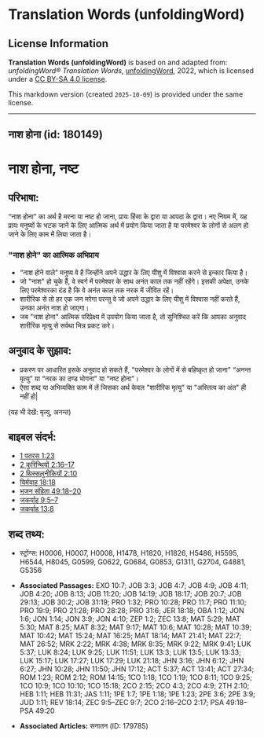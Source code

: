 # Translation Words (unfoldingWord)

## License Information

**Translation Words (unfoldingWord)** is based on and adapted from: _unfoldingWord® Translation Words_, [unfoldingWord](https://unfoldingword.org/utw), 2022, which is licensed under a [CC BY-SA 4.0 license](https://creativecommons.org/licenses/by-sa/4.0/legalcode.en).

This markdown version (created `2025-10-09`) is provided under the same license.



--------------------------------

## नाश होना (id: 180149)

नाश होना, नष्ट
==============

परिभाषा:
--------

“नाश होना” का अर्थ है मरना या नष्ट हो जाना, प्रायः हिंसा के द्वारा या आपदा के द्वारा। नए नियम में, यह प्रायः मनुष्यों के भटक जाने के लिए आत्मिक अर्थ में प्रयोग किया जाता है या परमेश्वर के लोगों से अलग हो जाने के लिए काम में लिया जाता है।

### "नाश होने" का आत्मिक अभिप्राय

* “नाश होने वाले” मनुष्य वे है जिन्होंने अपने उद्धार के लिए यीशु में विश्वास करने से इन्कार किया है।
* जो "नाश" हो चुके हैं, वे स्वर्ग में परमेश्वर के साथ अनंत काल तक नहीं रहेंगे। इसकी अपेक्षा, उनके लिए परमेश्वरका दंड है कि वे अनंत काल तक नरक में जीवित रहें।
* शारीरिक से तो हर एक जन मरेगा परन्तु वे जो अपने उद्धार के लिए यीशु में विश्वास नहीं करते हैं, उनका अनंत नाश हो जाएगा।
* जब "नाश होना" आत्मिक परिप्रेक्ष्य में उपयोग किया जाता है, तो सुनिश्चित करें कि आपका अनुवाद शारीरिक मृत्यु से सर्वथा भिन्न प्रकट करे।

अनुवाद के सुझाव:
----------------

* प्रकरण पर आधारित इसके अनुवाद हो सकते हैं, "परमेश्वर के लोगों में से बहिष्कृत हो जाना" “अनन्त मृत्यु” या “नरक का दण्ड भोगना” या “नष्ट होना”।
* ऐसा शब्द या अभिव्यक्ति काम में लें जिसका अर्थ केवल "शारीरिक मृत्यु" या "अस्तित्व का अंत" ही नहीं हो\|

(यह भी देखें: मृत्यु, अनन्त)

बाइबल संदर्भ:
-------------

* [1 पतरस 1:23](https://ref.ly/1Pet0:0)
* [2 कुरिन्थियों 2:16–17](https://ref.ly/2Cor0:0)
* [2 थिस्सलुनीकियों 2:10](https://ref.ly/2Thess0:0)
* [यिर्मयाह 18:18](https://ref.ly/Jer18:18)
* [भजन संहिता 49:18–20](rc://*/tn/help/psa/049/018)
* [जकर्याह 9:5–7](https://ref.ly/Zech9:5-Zech9:7)
* [जकर्याह 13:8](https://ref.ly/Zech13:8)

शब्द तथ्य:
----------

* स्ट्रोंग्स: H0006, H0007, H0008, H1478, H1820, H1826, H5486, H5595, H6544, H8045, G0599, G0622, G0684, G0853, G1311, G2704, G4881, G5356

* **Associated Passages:** EXO 10:7; JOB 3:3; JOB 4:7; JOB 4:9; JOB 4:11; JOB 4:20; JOB 8:13; JOB 11:20; JOB 14:19; JOB 18:17; JOB 20:7; JOB 29:13; JOB 30:2; JOB 31:19; PRO 1:32; PRO 10:28; PRO 11:7; PRO 11:10; PRO 19:9; PRO 21:28; PRO 28:28; PRO 31:6; JER 18:18; OBA 1:12; JON 1:6; JON 1:14; JON 3:9; JON 4:10; ZEP 1:2; ZEC 13:8; MAT 5:29; MAT 5:30; MAT 8:25; MAT 8:32; MAT 9:17; MAT 10:6; MAT 10:28; MAT 10:39; MAT 10:42; MAT 15:24; MAT 16:25; MAT 18:14; MAT 21:41; MAT 22:7; MAT 26:52; MRK 2:22; MRK 4:38; MRK 8:35; MRK 9:22; MRK 9:41; LUK 5:37; LUK 8:24; LUK 9:25; LUK 11:51; LUK 13:3; LUK 13:5; LUK 13:33; LUK 15:17; LUK 17:27; LUK 17:29; LUK 21:18; JHN 3:16; JHN 6:12; JHN 6:27; JHN 10:28; JHN 11:50; JHN 17:12; ACT 5:37; ACT 13:41; ACT 27:34; ROM 1:23; ROM 2:12; ROM 14:15; 1CO 1:18; 1CO 1:19; 1CO 8:11; 1CO 9:25; 1CO 10:9; 1CO 10:10; 1CO 15:18; 2CO 2:15; 2CO 4:3; 2CO 4:9; 2TH 2:10; HEB 1:11; HEB 11:31; JAS 1:11; 1PE 1:7; 1PE 1:18; 1PE 1:23; 2PE 3:6; 2PE 3:9; JUD 1:11; REV 18:14; ZEC 9:5–ZEC 9:7; 2CO 2:16–2CO 2:17; PSA 49:18–PSA 49:20
* **Associated Articles:** सनातन (ID: 179785)

